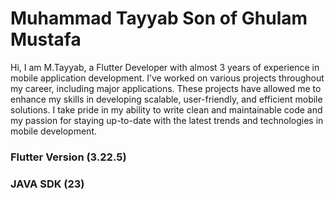 # Muhammad Tayyab Son of Ghulam Mustafa

Hi, I am M.Tayyab, a Flutter Developer with almost 3 years of experience in mobile application development. I’ve worked on various projects throughout my career, including major applications. These projects have allowed me to enhance my skills in developing scalable, user-friendly, and efficient mobile solutions. I take pride in my ability to write clean and maintainable code and my passion for staying up-to-date with the latest trends and technologies in mobile development.

### Flutter Version (3.22.5)
### JAVA SDK (23)
